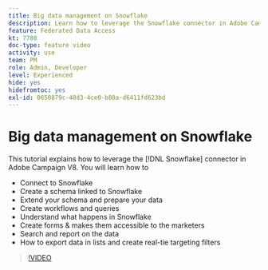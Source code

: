 ```yaml
---
title: Big data management on Snowflake
description: Learn how to leverage the Snowflake connector in Adobe Campaign V8
feature: Federated Data Access
kt: 7780
doc-type: feature video
activity: use
team: PM
role: Admin, Developer
level: Experienced
hide: yes
hidefromtoc: yes
exl-id: 0650879c-48d3-4ce0-b80a-d6411fd623bd
---
```

# Big data management on Snowflake

This tutorial explains how to leverage the [!DNL Snowflake] connector in Adobe Campaign V8.
You will learn how to

* Connect to Snowflake
* Create a schema linked to Snowflake
* Extend your schema and prepare your data
* Create workflows and queries
* Understand what happens in Snowflake
* Create forms & makes them accessible to the marketers
* Search and report on the data
* How to export data in lists and create real-tie targeting filters

>[!VIDEO](https://video.tv.adobe.com/v/31588?quality=12&learn=on)
